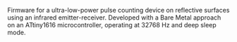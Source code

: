Firmware for a ultra-low-power pulse counting device on reflective surfaces using an infrared emitter-receiver. Developed with a Bare Metal approach on an ATtiny1616 microcontroller, operating at 32768 Hz and deep sleep mode.
